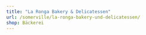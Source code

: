 ```yaml
---
title: "La Ronga Bakery & Delicatessen"
url: /somerville/la-ronga-bakery-und-delicatessen/
shop: Bäckerei
---
```

